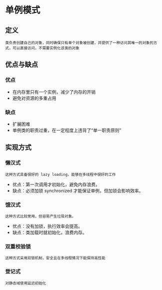 # 单例模式

## 定义
    类负责创建自己的对象，同时确保只有单个对象被创建，并提供了一种访问其唯一的对象的方式，可以直接访问，不需要实例化该类的对象


## 优点与缺点

### 优点
+ 在内存里只有一个实例，减少了内存的开销
+ 避免对资源的多重占用

### 缺点
+ 扩展困难
+ 单例类的职责过重，在一定程度上违背了“单一职责原则”


## 实现方式

### 懒汉式
    这种方式具备很好的 lazy loading，能够在多线程中很好的工作
    
+ 优点：第一次调用才初始化，避免内存浪费。
+ 缺点：必须加锁 synchronized 才能保证单例，但加锁会影响效率。

### 饿汉式
    这种方式比较常用，但容易产生垃圾对象。

+ 优点：没有加锁，执行效率会提高。
+ 缺点：类加载时就初始化，浪费内存。

### 双重校验锁
    这种方式采用双锁机制，安全且在多线程情况下能保持高性能


### 登记式
    对静态域使用延迟初始化